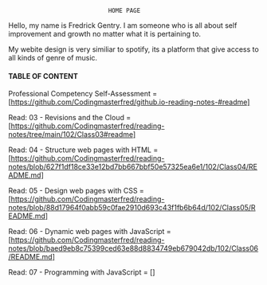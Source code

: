                                 HOME PAGE

Hello, my name is Fredrick Gentry.
I am someone who is all about self improvement and growth no matter what it is pertaining to.

My webite design is very similiar to spotify, its a platform that give access to all kinds of genre of music.


#### TABLE OF CONTENT


Professional Competency Self-Assessment = [https://github.com/Codingmasterfred/github.io-reading-notes-#readme]

Read: 03 - Revisions and the Cloud = [https://github.com/Codingmasterfred/reading-notes/tree/main/102/Class03#readme]

Read: 04 - Structure web pages with HTML = [https://github.com/Codingmasterfred/reading-notes/blob/627f1df18ce33e12bd7bb667bbf50e57325ea6e1/102/Class04/README.md]

Read: 05 - Design web pages with CSS = [https://github.com/Codingmasterfred/reading-notes/blob/88d17964f0abb59c0fae2910d693c43f1fb6b64d/102/Class05/README.md]

Read: 06 - Dynamic web pages with JavaScript = [https://github.com/Codingmasterfred/reading-notes/blob/baed9eb8c75399ced63e88d8834749eb679042db/102/Class06/README.md]

Read: 07 - Programming with JavaScript = []
